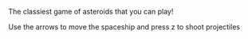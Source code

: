 The classiest game of asteroids that you can play!

Use the arrows to move the spaceship and press z to shoot projectiles